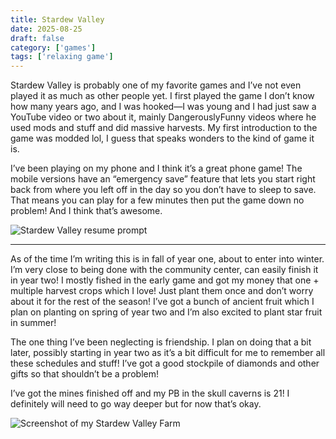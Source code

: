 ```yaml
---
title: Stardew Valley
date: 2025-08-25
draft: false
category: ['games']
tags: ['relaxing game']
---
```


Stardew Valley is probably one of my favorite games and I’ve not even played it as much as other people yet. I first played the game I don’t know how many years ago, and I was hooked—I was young and I had just saw a YouTube video or two about it, mainly DangerouslyFunny videos where he used mods and stuff and did massive harvests. My first introduction to the game was modded lol, I guess that speaks wonders to the kind of game it is.

I’ve been playing on my phone and I think it’s a great phone game! The mobile versions have an “emergency save” feature that lets you start right back from where you left off in the day so you don’t have to sleep to save. That means you can play for a few minutes then put the game down no problem! And I think that’s awesome. 

![Stardew Valley resume prompt](/images/Previously_left_off_stardew)

---

As of the time I’m writing this is in fall of year one, about to enter into winter. I’m very close to being done with the community center, can easily finish it in year two! I mostly fished in the early game and got my money that one + multiple harvest crops which I love! Just plant them once and don’t worry about it for the rest of the season! I’ve got a bunch of ancient fruit which I plan on planting on spring of year two and I’m also excited to plant star fruit in summer!

The one thing I’ve been neglecting is friendship. I plan on doing that a bit later, possibly starting in year two as it’s a bit difficult for me to remember all these schedules and stuff! I’ve got a good stockpile of diamonds and other gifts so that shouldn’t be a problem!

I’ve got the mines finished off and my PB in the skull caverns is 21! I definitely will need to go way deeper but for now that’s okay.

![Screenshot of my Stardew Valley Farm](/images/Stardew_valley_farm_screenshot.jpeg)


